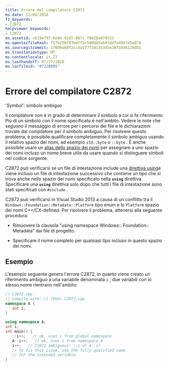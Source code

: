 ```yaml
---
title: Errore del compilatore C2872
ms.date: 11/04/2016
f1_keywords:
- C2872
helpviewer_keywords:
- C2872
ms.assetid: c619ef97-6e0e-41d7-867c-f8d28a07d553
ms.openlocfilehash: f57b250f87bd7f2c5808b5a681ddfe49dfa5e876
ms.sourcegitcommit: 1f009ab0f2cc4a177f2d1353d5a38f164612bdb1
ms.translationtype: MT
ms.contentlocale: it-IT
ms.lasthandoff: 07/27/2020
ms.locfileid: "87228895"
---
```

# <a name="compiler-error-c2872"></a>Errore del compilatore C2872

'*Symbol*': simbolo ambiguo

Il compilatore non è in grado di determinare il simbolo a cui si fa riferimento. Più di un simbolo con il nome specificato è nell'ambito. Vedere le note che seguono il messaggio di errore per i percorsi dei file e le dichiarazioni trovate dal compilatore per il simbolo ambiguo. Per risolvere questo problema, è possibile qualificare completamente il simbolo ambiguo usando il relativo spazio dei nomi, ad esempio `std::byte` o `::byte` . È anche possibile usare un [alias dello spazio dei nomi](../../cpp/namespaces-cpp.md#namespace_aliases) per assegnare a uno spazio dei nomi incluso un nome breve utile da usare quando si distinguere simboli nel codice sorgente.

C2872 può verificarsi se un file di intestazione include una [direttiva using](../../cpp/namespaces-cpp.md#using_directives)e viene incluso un file di intestazione successivo che contiene un tipo che si trova anche nello spazio dei nomi specificato nella **`using`** direttiva. Specificare una **`using`** direttiva solo dopo che tutti i file di intestazione sono stati specificati con `#include` .

C2872 può verificarsi in Visual Studio 2013 a causa di un conflitto tra il `Windows::Foundation::Metadata::Platform` tipo enum e lo `Platform` spazio dei nomi C++/CX-defined. Per risolvere il problema, attenersi alla seguente procedura:

- Rimuovere la clausola "using namespace Windows:: Foundation:: Metadata" dai file di progetto.

- Specificare il nome completo per qualsiasi tipo incluso in questo spazio dei nomi.

## <a name="example"></a>Esempio

L'esempio seguente genera l'errore C2872, in quanto viene creato un riferimento ambiguo a una variabile denominata `i` ; due variabili con lo stesso nome rientrano nell'ambito:

```cpp
// C2872.cpp
// compile with: cl /EHsc C2872.cpp
namespace A {
   int i;
}

using namespace A;
int i;
int main() {
   ::i++;   // ok, uses i from global namespace
   A::i++;   // ok, uses i from namespace A
   i++;   // C2872 ambiguous: ::i or A::i?
   // To fix this issue, use the fully qualified name
   // for the intended variable.
}
```
